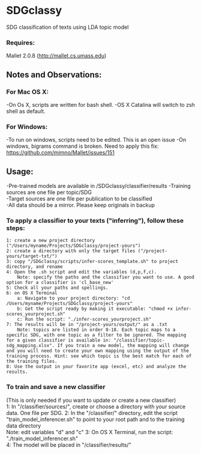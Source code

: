 # SDGclassy
SDG classification of texts using LDA topic model

### Requires:
Mallet 2.0.8 (http://mallet.cs.umass.edu)


## Notes and Observations:  
### For Mac OS X:
-On Os X, scripts are written for bash shell. 
-OS X Catalina will switch to zsh shell as default.

### For Windows:
-To run on windows, scripts need to be edited. This is an open issue
-On windows, bigrams command is broken. Need to apply this fix: https://github.com/mimno/Mallet/issues/151    

## Usage:
-Pre-trained models are available in /SDGclassy/classifier/results
-Training sources are one file per topic/SDG  
-Target sources are one file per publication to be classified  
-All data should be a mirror. Please keep originals in backup  

### To apply a classifier to your texts ("inferring"), follow these steps:
	1: create a new project directory ("/Users/myname/Projects/SDGclassy/project-yours")
	2: create a directory with only the target files ("/project-yours/target-txt/")
	3: copy "/SDGclassy/scripts/infer-scores_template.sh" to project directory, and rename
	4: Open the .sh script and edit the variables (d,p,f,c). 
		Note: specify the paths and the classifier you want to use. A good option for a classifier is 'cl_base_new'
	5: Check all your paths and spellings. 
	6: on OS X Terminal
		a: Navigate to your project directory: "cd /Users/myname/Projects/SDGclassy/project-yours"
		b: Get the script ready by making it executable: "chmod +x infer-scores_yourproject.sh"
		c: Run the script: "./infer-scores_yourproject.sh"
	7: The results will be in "/project-yours/output/" as a .txt
		Note: topics are listed in order 0-18. Each topic maps to a specific SDG, with one topic as a filter to be ignored. The mapping for a given classifier is available in: "/classifier/topic-sdg_mapping.xlsx". If you train a new model, the mapping will change and you will need to create your own mapping using the output of the training process. Hint: see which topic is the best match for each of the training files.
	8: Use the output in your favorite app (excel, etc) and analyze the results.
		
### To train and save a new classifier  
(This is only needed if you want to update or create a new classifier)  
	1: In "/classifier/sources/", create or choose a directory with your source data. One file per SDG.
	2: In the "/classifier/" directory, edit the script "train_model_inferencer.sh" to point to your root path and to the training data directory  
		Note: edit variables "d" and "c"
	3: On OS X Terminal, run the script: "./train_model_inferencer.sh"  
	4: The model will be placed in "/classifier/results/"


